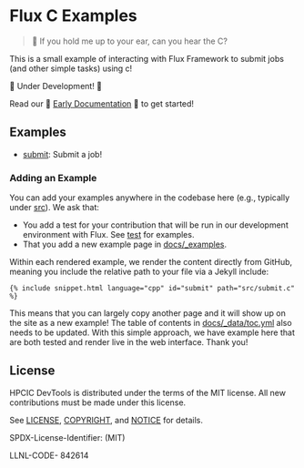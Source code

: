 # Flux C Examples

> 🐚️ If you hold me up to your ear, can you hear the C?

This is a small example of interacting with Flux Framework to submit jobs (and other simple tasks)
using c! 

🚧️ Under Development! 🚧️

Read our 🌈️ [Early Documentation](https://converged-computing.github.io/flux-c-examples/) 🌈️ to get started!

## Examples

 - [submit](src/submit.c): Submit a job!

### Adding an Example

You can add your examples anywhere in the codebase here (e.g., typically under [src](src)). We ask that:

 - You add a test for your contribution that will be run in our development environment with Flux. See [test](test) for examples.
 - That you add a new example page in [docs/_examples](docs/_examples).
 
Within each rendered example, we render the content directly from GitHub, meaning you include
the relative path to your file via a Jekyll include:

```
{% include snippet.html language="cpp" id="submit" path="src/submit.c" %}
```

This means that you can largely copy another page and it will show up on the site as a new
example! The table of contents in [docs/_data/toc.yml](docs/_data/toc.yml) also needs to be updated.
With this simple approach, we have example here that are both tested and render live in the
web interface. Thank you!

## License

HPCIC DevTools is distributed under the terms of the MIT license.
All new contributions must be made under this license.

See [LICENSE](https://github.com/converged-computing/cloud-select/blob/main/LICENSE),
[COPYRIGHT](https://github.com/converged-computing/cloud-select/blob/main/COPYRIGHT), and
[NOTICE](https://github.com/converged-computing/cloud-select/blob/main/NOTICE) for details.

SPDX-License-Identifier: (MIT)

LLNL-CODE- 842614
